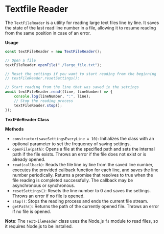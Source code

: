 # Textfile Reader

The `TextFileReader` is a utility for reading large text files line by line. It saves the state of the last read line number in a file, allowing it to resume reading from the same position in case of an error.

**Usage**

```js
const textFileReader = new TextFileReader();

// Open a file
textFileReader.openFile("./large_file.txt");

// Reset the settings if you want to start reading from the beginning
// textFileReader.resetSettings();

// Start reading from the line that was saved in the settings
await textFileReader.read((line, lineNumber) => {
    console.log(lineNumber, ":", line);
    // Stop the reading process
    textFileReader.stop();
});
```

**TextFileReader Class**

**Methods**

-   `constructor(saveSettingsEveryLine = 10)`: Initializes the class with an optional parameter to set the frequency of saving settings.
-   `openFile(path)`: Opens a file at the specified path and sets the internal path if the file exists. Throws an error if the file does not exist or is already opened.
-   `read(callback)`: Reads the file line by line from the saved line number, executes the provided callback function for each line, and saves the line number periodically. Returns a promise that resolves to true when the file reading is completed successfully. The callback may be asynchronous or synchronous.
-   `resetSettings()`: Resets the line number to 0 and saves the settings. Throws an error if no file is opened.
-   `stop()`: Stops the reading process and ends the current file stream.
-   `getPath()`: Returns the path of the currently opened file. Throws an error if no file is opened.

**Note**: The `TextFileReader` class uses the Node.js `fs` module to read files, so it requires Node.js to be installed.
